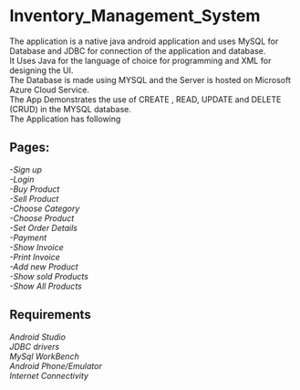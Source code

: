 # Inventory_Management_System
The application is  a  native java android application and uses MySQL for Database and JDBC for connection of the application and database. </br>
It Uses Java for the language of choice for programming and XML for designing the UI.</br>
The Database is made using MYSQL and the Server is hosted on Microsoft Azure Cloud Service. </br>
The App Demonstrates the use of CREATE , READ, UPDATE and DELETE (CRUD) in the MYSQL database.</br>
The Application has following 
## Pages: </br>
*-Sign up</br>
-Login</br>
-Buy Product</br>
-Sell Product</br>
-Choose Category</br>
-Choose Product</br>
-Set Order Details</br>
-Payment</br>
-Show Invoice</br>
-Print Invoice</br>
-Add new Product</br>
-Show sold Products</br>
-Show All Products*</br>
## Requirements</br>
*Android Studio</br>
JDBC drivers</br>
MySql WorkBench</br>
Android Phone/Emulator</br>
Internet Connectivity</br>*
